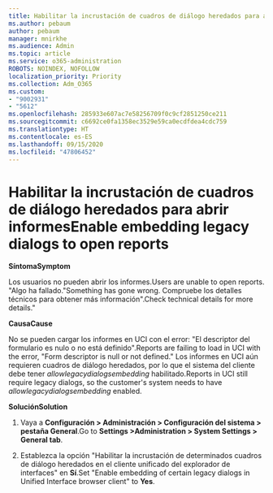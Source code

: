 ```yaml
---
title: Habilitar la incrustación de cuadros de diálogo heredados para abrir informes
ms.author: pebaum
author: pebaum
manager: mnirkhe
ms.audience: Admin
ms.topic: article
ms.service: o365-administration
ROBOTS: NOINDEX, NOFOLLOW
localization_priority: Priority
ms.collection: Adm_O365
ms.custom:
- "9002931"
- "5612"
ms.openlocfilehash: 285933e607ac7e58256709f0c9cf2851250ce211
ms.sourcegitcommit: c6692ce0fa1358ec3529e59ca0ecdfdea4cdc759
ms.translationtype: HT
ms.contentlocale: es-ES
ms.lasthandoff: 09/15/2020
ms.locfileid: "47806452"
---
```

# <a name="enable-embedding-legacy-dialogs-to-open-reports"></a><span data-ttu-id="9eb00-102">Habilitar la incrustación de cuadros de diálogo heredados para abrir informes</span><span class="sxs-lookup"><span data-stu-id="9eb00-102">Enable embedding legacy dialogs to open reports</span></span>

<span data-ttu-id="9eb00-103">**Síntoma**</span><span class="sxs-lookup"><span data-stu-id="9eb00-103">**Symptom**</span></span>

<span data-ttu-id="9eb00-104">Los usuarios no pueden abrir los informes.</span><span class="sxs-lookup"><span data-stu-id="9eb00-104">Users are unable to open reports.</span></span> <span data-ttu-id="9eb00-105">"Algo ha fallado.</span><span class="sxs-lookup"><span data-stu-id="9eb00-105">"Something has gone wrong.</span></span> <span data-ttu-id="9eb00-106">Compruebe los detalles técnicos para obtener más información".</span><span class="sxs-lookup"><span data-stu-id="9eb00-106">Check technical details for more details."</span></span>

<span data-ttu-id="9eb00-107">**Causa**</span><span class="sxs-lookup"><span data-stu-id="9eb00-107">**Cause**</span></span>

<span data-ttu-id="9eb00-108">No se pueden cargar los informes en UCI con el error: "El descriptor del formulario es nulo o no está definido".</span><span class="sxs-lookup"><span data-stu-id="9eb00-108">Reports are failing to load in UCI with the error, "Form descriptor is null or not defined."</span></span> <span data-ttu-id="9eb00-109">Los informes en UCI aún requieren cuadros de diálogo heredados, por lo que el sistema del cliente debe tener *allowlegacydialogsembedding* habilitado.</span><span class="sxs-lookup"><span data-stu-id="9eb00-109">Reports in UCI still require legacy dialogs, so the customer's system needs to have *allowlegacydialogsembedding* enabled.</span></span>

<span data-ttu-id="9eb00-110">**Solución**</span><span class="sxs-lookup"><span data-stu-id="9eb00-110">**Solution**</span></span>

1. <span data-ttu-id="9eb00-111">Vaya a **Configuración > Administración > Configuración del sistema > pestaña General**.</span><span class="sxs-lookup"><span data-stu-id="9eb00-111">Go to **Settings >Administration > System Settings > General tab**.</span></span>

2. <span data-ttu-id="9eb00-112">Establezca la opción "Habilitar la incrustación de determinados cuadros de diálogo heredados en el cliente unificado del explorador de interfaces" en **Sí**.</span><span class="sxs-lookup"><span data-stu-id="9eb00-112">Set "Enable embedding of certain legacy dialogs in Unified Interface browser client" to **Yes**.</span></span>
